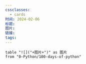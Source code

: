 ```yaml
---
cssclasses:
  - cards
时间: 2024-02-06
标题: 
图片: 
链接: 
tags:
---
```


```dataview
table "![]("+图片+")" as 图片
from "0-Python/100-days-of-python"
```

